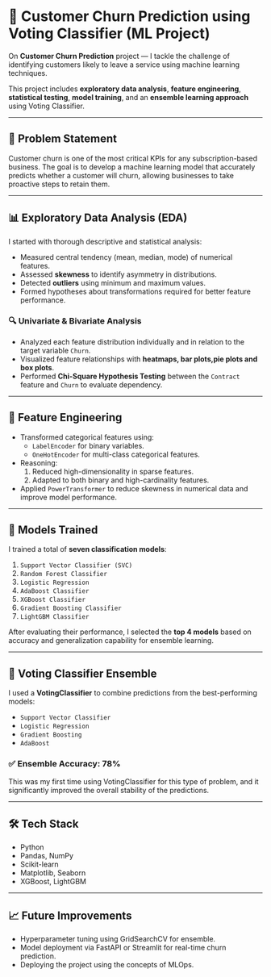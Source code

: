 # 🧠 Customer Churn Prediction using Voting Classifier (ML Project)
On **Customer Churn Prediction** project — I tackle the challenge of identifying customers likely to leave a service using machine learning techniques.

This project includes **exploratory data analysis**, **feature engineering**, **statistical testing**, **model training**, and an **ensemble learning approach** using Voting Classifier.

---

## 📌 Problem Statement

Customer churn is one of the most critical KPIs for any subscription-based business. The goal is to develop a machine learning model that accurately predicts whether a customer will churn, allowing businesses to take proactive steps to retain them.

---

## 📊 Exploratory Data Analysis (EDA)

I started with thorough descriptive and statistical analysis:

- Measured central tendency (mean, median, mode) of numerical features.
- Assessed **skewness** to identify asymmetry in distributions.
- Detected **outliers** using minimum and maximum values.
- Formed hypotheses about transformations required for better feature performance.

### 🔍 Univariate & Bivariate Analysis

- Analyzed each feature distribution individually and in relation to the target variable `Churn`.
- Visualized feature relationships with **heatmaps, bar plots,pie plots and box plots**.
- Performed **Chi-Square Hypothesis Testing** between the `Contract` feature and `Churn` to evaluate dependency.

---

## 🧪 Feature Engineering

- Transformed categorical features using:
  - `LabelEncoder` for binary variables.
  - `OneHotEncoder` for multi-class categorical features.
- Reasoning:
  1. Reduced high-dimensionality in sparse features.
  2. Adapted to both binary and high-cardinality features.
- Applied `PowerTransformer` to reduce skewness in numerical data and improve model performance.

---

## 🤖 Models Trained

I trained a total of **seven classification models**:

1. `Support Vector Classifier (SVC)`
2. `Random Forest Classifier`
3. `Logistic Regression`
4. `AdaBoost Classifier`
5. `XGBoost Classifier`
6. `Gradient Boosting Classifier`
7. `LightGBM Classifier`

After evaluating their performance, I selected the **top 4 models** based on accuracy and generalization capability for ensemble learning.

---

## 🧩 Voting Classifier Ensemble

I used a **VotingClassifier** to combine predictions from the best-performing models:

- `Support Vector Classifier`
- `Logistic Regression`
- `Gradient Boosting`
- `AdaBoost`

### ✅ Ensemble Accuracy: **78%**

This was my first time using VotingClassifier for this type of problem, and it significantly improved the overall stability of the predictions.

---

## 🛠️ Tech Stack

- Python
- Pandas, NumPy
- Scikit-learn
- Matplotlib, Seaborn
- XGBoost, LightGBM

---

## 📈 Future Improvements

- Hyperparameter tuning using GridSearchCV for ensemble.
- Model deployment via FastAPI or Streamlit for real-time churn prediction.
- Deploying the project using the concepts of MLOps.
